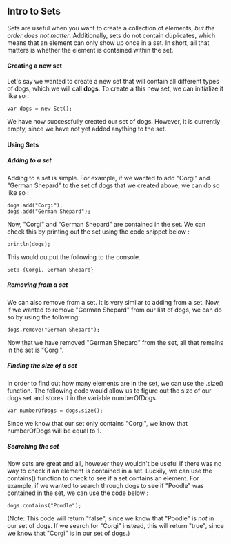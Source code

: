 ## Intro to Sets

Sets are useful when you want to create a collection of elements, *but the order does not matter*. Additionally, sets do not contain duplicates, which means that an element can only show up once in a set. In short, all that matters is whether the element is contained within the set.


#### Creating a new set
Let's say we wanted to create a new set that will contain all different types of dogs, which we will call **dogs**. To create a this new set, we can initialize it like so :

```
var dogs = new Set();
```

We have now successfully created our set of dogs. However, it is currently empty, since we have not yet added anything to the set.

#### Using Sets

##### Adding to a set

Adding to a set is simple. For example, if we wanted to add "Corgi" and "German Shepard" to the set of dogs that we created above, we can do so like so :

```
dogs.add("Corgi");
dogs.add("German Shepard");
```

Now, "Corgi" and "German Shepard" are contained in the set. We can check this by printing out the set using the code snippet below :

```
println(dogs);
```

This would output the following to the console.
```
Set: {Corgi, German Shepard}
```



##### Removing from a set

We can also remove from a set. It is very similar to adding from a set. Now, if we wanted to remove "German Shepard" from our list of dogs, we can do so by using the following: 

```
dogs.remove("German Shepard");
```

Now that we have removed "German Shepard" from the set, all that remains in the set is "Corgi".

##### Finding the size of a set

In order to find out how many elements are in the set, we can use the .size() function. The following code would allow us to figure out the size of our dogs set and stores it in the variable numberOfDogs.

```
var numberOfDogs = dogs.size();
```

Since we know that our set only contains "Corgi", we know that numberOfDogs will be equal to 1.

##### Searching the set

Now sets are great and all, however they wouldn't be useful if there was no way to check if an element is contained in a set. Luckily, we can use the contains() function to check to see if a set contains an element. For example, if we wanted to search through dogs to see if "Poodle" was contained in the set, we can use the code below :
```
dogs.contains("Poodle");
```
(Note: This code will return "false", since we know that "Poodle" is *not* in our set of dogs. If we search for "Corgi" instead, this will return "true", since we know that "Corgi" is in our set of dogs.)







